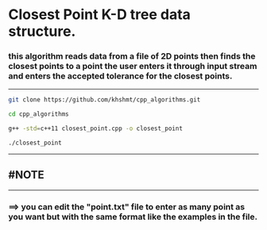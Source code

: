 # Closest Point K-D tree data structure.
### this algorithm reads data from a file of 2D points then finds the closest points to a point the user enters it through input stream and enters the accepted tolerance for the closest points.
---
```bash
git clone https://github.com/khshmt/cpp_algorithms.git

cd cpp_algorithms

g++ -std=c++11 closest_point.cpp -o closest_point 

./closest_point
```
---
## #NOTE
 ---
### ==> you can edit the "point.txt" file to enter as many point as you want but with the same format like the examples in the file.